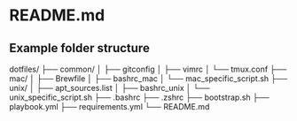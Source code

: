 # README.md

## Example folder structure

dotfiles/
├── common/
│   ├── gitconfig
│   ├── vimrc
│   └── tmux.conf
├── mac/
│   ├── Brewfile
│   ├── bashrc_mac
│   └── mac_specific_script.sh
├── unix/
│   ├── apt_sources.list
│   ├── bashrc_unix
│   └── unix_specific_script.sh
├── .bashrc
├── .zshrc
├── bootstrap.sh
├── playbook.yml
├── requirements.yml
└── README.md
